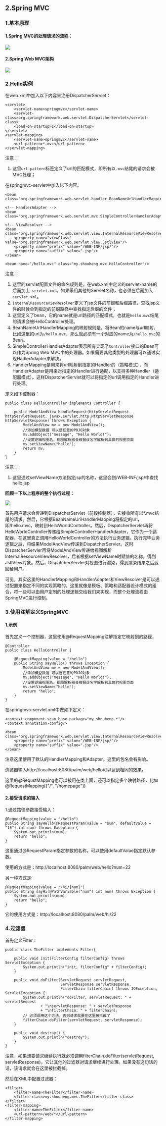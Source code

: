 ## 2.Spring MVC

### 1.基本原理

#### 1.Spring MVC的处理请求的流程：

![](http://sishuok.com/forum/upload/2012/7/14/529024df9d2b0d1e62d8054a86d866c9__1.JPG)

#### 2.Spring Web MVC架构

![](http://sishuok.com/forum/upload/2012/7/14/57ea9e7edeebd5ee2ec0cf27313c5fb6__2.JPG)

### 2.Hello实例

在web.xml中加入以下内容来注册DispatcherServlet：

    <servlet>
        <servlet-name>springmvc</servlet-name>
        <servlet-class>org.springframework.web.servlet.DispatcherServlet</servlet-class>
        <load-on-startup>1</load-on-startup>
    </servlet>
    <servlet-mapping>
        <servlet-name>springmvc</servlet-name>
        <url-pattern>*.mvc</url-pattern>
    </servlet-mapping>

注意：

1. 这里`url-pattern`标签定义了url的匹配模式，即所有以`.mvc`结尾的请求会被MVC处理；

在springmvc-servlet中加入以下内容。

    <bean class="org.springframework.web.servlet.handler.BeanNameUrlHandlerMapping"/>

    <!-- HandlerAdapter -->
    <bean class="org.springframework.web.servlet.mvc.SimpleControllerHandlerAdapter"/>

    <!-- ViewResolver -->
    <bean class="org.springframework.web.servlet.view.InternalResourceViewResolver">
        <property name="viewClass" value="org.springframework.web.servlet.view.JstlView"/>
        <property name="prefix" value="/WEB-INF/jsp/"/>
        <property name="suffix" value=".jsp"/>
    </bean>

    <bean name="/hello.mvc" class="my.shouheng.mvc.HelloController"/>

注意：

1. 这里的servlet配置文件的命名规则是，在web.xml中定义的servlet-name的后面加上`-servlet.xml`。如果采用其他的Servlet名称，也必须在后面加入`-servlet.xml`。
2. `InternalResourceViewResolver`定义了jsp文件的前缀和后缀路径，查找jsp文件的时候会到指定的前缀路径中查找指定后缀的文件；
3. 这里定义了bean，它的name就是url路径的匹配模式，也就是`hello.mvc`结尾的请求会被HelloController处理。
4. BeanNameUrlHandlerMapping的映射规则是，将Bean的name与url映射，比如这里的url为`/hello.mvc`，那么就必须有一个对应的name为`/hello.mvc`的Bean。
5. SimpleControllerHandlerAdapter表示所有实现了`Controller`接口的Bean可以作为Spring Web MVC中的处理器。如果需要其他类型的处理器可以通过实现HadlerAdapter来解决。
6. HandlerMapping是用来将url映射到指定的Handler的（策略模式），而HandlerAdapter是用来对指定的Handler进行适配，以支持多种Handler（适配器模式）。这样DispatcherServlet就可以将指定的url调用指定的Handler进行处理。

定义如下控制器：

	public class HelloController implements Controller {
	
	    public ModelAndView handleRequest(HttpServletRequest httpServletRequest, javax.servlet.http.HttpServletResponse httpServletResponse) throws Exception {
	        ModelAndView mv = new ModelAndView();
	        //添加模型数据 可以是任意的POJO对象
	        mv.addObject("message", "Hello World!");
	        //设置逻辑视图名，视图解析器会根据该名字解析到具体的视图页面
	        mv.setViewName("hello");
	        return mv;
	    }
	}

注意：

1. 这里通过setViewName方法指定jsp的名称，这里会到/WEB-INF/jsp/中查找hello.jsp

**回顾一下以上程序的整个执行过程：**

![](http://sishuok.com/forum/upload/2012/7/14/8b42eeaa9b2423b154944c651ed23667__3.JPG)

首先用户请求会传递到DispatcherServlet（前段控制器），它接收所有以*.mvc结尾的请求。然后，它根据BeanNameUriHandlerMapping将指定的url，即/hello.mvc，映射到HelloWorldController。然后，DispatcherServlet再将HelloWorldController传递给SimpleControllerHandlerAdapter，它作为一个适配器，在这里真正调用HelloWorldController的方法执行业务逻辑。执行完毕业务逻辑之后，将结果ModelAndView传递到DispatcherServler。这时DispatcherServler再将ModelAndView传递给视图解析InternalResourceViewResolver，后者根据setViewName时赋值的名称，得到JstlView对象。然后，DispatcherServler对视图进行渲染，得到渲染结果之后返回给用户。

可见，其实这里的HandlerMapping和HandlerAdapter和ViewResolver是可以通过配置来指定不同的实现策略的。这里就像是模板、策略和适配器设计模式的组合，将一些可以由用户定制的处理逻辑交给我们来实现，而整个处理流程由SpringMVC进行控制。

### 3.使用注解定义SpringMVC

#### 1.示例

首先定义一个控制器，这里使用@RequestMapping注解指定它映射到的路径，

	@Controller
	public class HelloController {
	
	    @RequestMapping(value = "/hello")
	    public String sayHello() throws Exception {
	        ModelAndView mv = new ModelAndView();
	        //添加模型数据 可以是任意的POJO对象
	        mv.addObject("message", "Hello World!");
	        //设置逻辑视图名，视图解析器会根据该名字解析到具体的视图页面
	        mv.setViewName("hello");
	        return "hello";
	    }
    }

在springmvc-servlet.xml中做如下定义：

    <context:component-scan base-package="my.shouheng.*"/>
    <context:annotation-config/>

    <bean class="org.springframework.web.servlet.view.InternalResourceViewResolver">
        <property name="prefix" value="/WEB-INF/jsp/"/>
        <property name="suffix" value=".jsp"/>
    </bean>

注意这里使用了默认的HandlerMapping和Adapter。这里的包名会有影响。

浏览器输入http://localhost:8080/palm/web/hello可以达到相同的效果。

这里的@RequstMapping也可以被用在类上面，还可以指定多个映射路径，比如@RequestMapping({"/", "/homepage"})

#### 2.接受请求的输入

1.通过路径参数接受输入：

    @RequestMapping(value = "/hello")
    public String sayHello(@RequestParam(value = "num", defaultValue = "10") int num) throws Exception {
        System.out.println(num);
        return "hello";
    }

这里通过@RequestParam指定参数的名称，可以使用defaultValue指定默认参数。

使用的方式是：http://localhost:8080/palm/web/hello?num=22

另一种方式是:

    @RequestMapping(value = "/hi/{num}")
    public String sayHi(@PathVariable("num") int num) throws Exception {
        System.out.println(num);
        return "hello";
    }

它的使用方式是：http://localhost:8080/palm/web/hi/22



### 4.过滤器

首先定义Filter：

	public class TheFilter implements Filter{
	
	    public void init(FilterConfig filterConfig) throws ServletException {
	        System.out.println("init, filterConfig" + filterConfig);
	    }
	
	    public void doFilter(ServletRequest servletRequest,
	                         ServletResponse servletResponse,
	                         FilterChain filterChain) throws IOException, ServletException {
	        System.out.println("doFilter, servletRequest: " + servletRequest
	                + "\nservletResponse: " + servletResponse
	                + "\nfilterChain: " + filterChain);
	        // 必须调用这个方法，否则请求就要在这里被拦截了
	        filterChain.doFilter(servletRequest, servletResponse);
	    }
	
	    public void destroy() {
	        System.out.println("destroy");
	    }
	}

注意，如果想要请求继续执行就必须调用filterChain.doFilter(servletRequest, servletResponse)，它让其他的过滤器对请求继续进行处理。如果没有这句话的话，该请求就会在这里被拦截掉。

然后在XML中配置过滤器：

    <filter>
        <filter-name>TheFilter</filter-name>
        <filter-class>my.shouheng.mvc.TheFilter</filter-class>
    </filter>
    <filter-mapping>
        <filter-name>TheFilter</filter-name>
        <url-pattern>/web/*</url-pattern>
    </filter-mapping>





